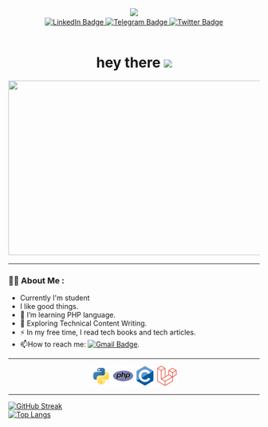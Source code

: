 <div id="header" align="center">
  <img src="https://media.giphy.com/media/Qo2dupDib32rkTY4hX/giphy.gif">
</div>

<!-- limnkedin badge-->
<div id="badges" align="center">
  <a href="">
    <img src="https://img.shields.io/badge/LinkedIn-blue?style=for-the-badge&logo=linkedin&logoColor=white" alt="LinkedIn Badge"/>
  </a>
<!--  telegram badge  -->
  <a href="">
    <img src="https://img.shields.io/badge/Telegram-red?style=for-the-badge&logo=telegram&logoColor=white" alt="Telegram Badge"/>
  </a>
  
<!--  twiter badge  -->
  <a href="">
    <img src="https://img.shields.io/badge/Twitter-blue?style=for-the-badge&logo=twitter&logoColor=white" alt="Twitter Badge"/>
  </a>
  <br>
<!--  view number  -->
  <img src="https://komarev.com/ghpvc/?username=paulkaf84&style=flat-square&color=blue" alt=""/>
</div>

<!-- gif salut -->
<h1 align="center">
  hey there
  <img src="https://media.giphy.com/media/hvRJCLFzcasrR4ia7z/giphy.gif" width="30px"/>
</h1>

<!-- gif codeur -->
<div align="center">
  <img src="https://media.giphy.com/media/dWesBcTLavkZuG35MI/giphy.gif" width="600" height="350"/>
</div>

---

### :man_technologist: About Me : 
  - Currently I'm student
  - I like good things.
- :telescope: I’m learning PHP language.
- :seedling: Exploring Technical Content Writing.
- :zap: In my free time, I read tech books and tech articles.
- :mailbox:How to reach me: [![Gmail Badge](https://img.shields.io/badge/-ail-blue?style=flat&logo=Gmail&logoColor=white)](paulkaf84@gmail.com).

---
<div align="center">
  <img src="https://github.com/devicons/devicon/blob/master/icons/python/python-original.svg" alt+"Python" height="40", width="40"/>
  <img src="https://github.com/devicons/devicon/blob/master/icons/php/php-original.svg" alt+"PHP" height="40", width="40"/>
  <img src="https://github.com/devicons/devicon/blob/master/icons/c/c-original.svg" alt+"C" height="40", width="40"/>
  <img src="https://github.com/devicons/devicon/blob/master/icons/laravel/laravel-original.svg" alt+"C" height="40", width="40"/>
</div>

---
[![GitHub Streak](http://github-readme-streak-stats.herokuapp.com?user=paulkaf84&theme=dark&background=000000)](https://git.io/streak-stats)
<br>
[![Top Langs](https://github-readme-stats.vercel.app/api/top-langs/?username=paulkaf84&layout=compact&theme=vision-friendly-dark)](https://github.com/anuraghazra/github-readme-stats)
